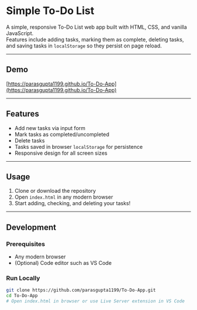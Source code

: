 # Simple To-Do List

A simple, responsive To-Do List web app built with HTML, CSS, and vanilla JavaScript.  
Features include adding tasks, marking them as complete, deleting tasks, and saving tasks in `localStorage` so they persist on page reload.

---

## Demo

[https://parasgupta1199.github.io/To-Do-App](https://parasgupta1199.github.io/To-Do-App)

---

## Features

- Add new tasks via input form  
- Mark tasks as completed/uncompleted  
- Delete tasks  
- Tasks saved in browser `localStorage` for persistence  
- Responsive design for all screen sizes

---

## Usage

1. Clone or download the repository  
2. Open `index.html` in any modern browser  
3. Start adding, checking, and deleting your tasks!

---

## Development

### Prerequisites

- Any modern browser  
- (Optional) Code editor such as VS Code

### Run Locally

```bash
git clone https://github.com/parasgupta1199/To-Do-App.git
cd To-Do-App
# Open index.html in browser or use Live Server extension in VS Code

